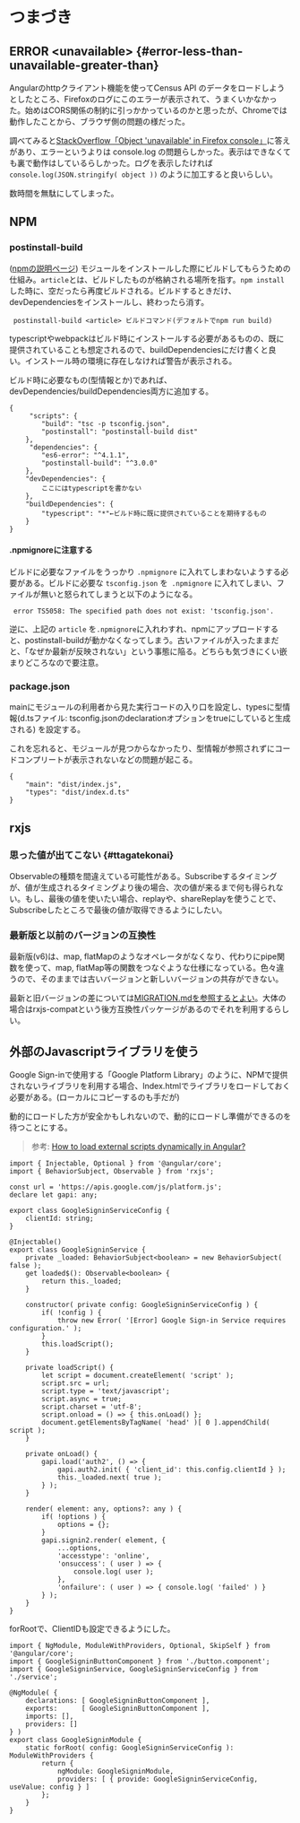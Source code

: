 # つまづき

## ERROR &lt;unavailable&gt; {#error-less-than-unavailable-greater-than}

Angularのhttpクライアント機能を使ってCensus API のデータをロードしようとしたところ、Firefoxのログにこのエラーが表示されて、うまくいかなかった。始めはCORS関係の制約に引っかかっているのかと思ったが、Chromeでは動作したことから、ブラウザ側の問題の様だった。

調べてみると[StackOverflow「Object 'unavailable' in Firefox console」](https://stackoverflow.com/questions/45373290/object-unavailable-in-firefox-console)に答えがあり、エラーというよりは console.log の問題らしかった。表示はできなくても裏で動作はしているらしかった。ログを表示したければ`console.log(JSON.stringify( object ))` のように加工すると良いらしい。

数時間を無駄にしてしまった。

## NPM

### postinstall-build

\([npmの説明ページ](https://www.npmjs.com/package/postinstall-build#what-does-it-do)\) モジュールをインストールした際にビルドしてもらうための仕組み。`article`とは、ビルドしたものが格納される場所を指す。`npm install` した時に、空だったら再度ビルドされる。ビルドするときだけ、devDependenciesをインストールし、終わったら消す。

```text
 postinstall-build <article> ビルドコマンド(デフォルトでnpm run build)
```

typescriptやwebpackはビルド時にインストールする必要があるものの、既に提供されていることも想定されるので、buildDependenciesにだけ書くと良い。インストール時の環境に存在しなければ警告が表示される。

ビルド時に必要なもの\(型情報とか\)であれば、devDependencies/buildDependencies両方に追加する。

```text
{
 	 "scripts": {
 	 	"build": "tsc -p tsconfig.json",
  	  	"postinstall": "postinstall-build dist"
	},
 	 "dependencies": {
  	 	"es6-error": "^4.1.1",
  	 	"postinstall-build": "^3.0.0"
  	},
  	"devDependencies": {
        ここにはtypescriptを書かない
    },
    "buildDependencies": {
		"typescript": "*"←ビルド時に既に提供されていることを期待するもの
    }
}

```

#### .npmignoreに注意する

ビルドに必要なファイルをうっかり `.npmignore` に入れてしまわないようする必要がある。ビルドに必要な `tsconfig.json` を` .npmignore` に入れてしまい、ファイルが無いと怒られてしまうと以下のようになる。

```text
 error TS5058: The specified path does not exist: 'tsconfig.json'.
```

逆に、上記の `article` を`.npmignore`に入れわすれ、npmにアップロードすると、postinstall-buildが動かなくなってしまう。古いファイルが入ったままだと、「なぜか最新が反映されない」という事態に陥る。どちらも気づきにくい嵌まりどころなので要注意。

### package.json

 mainにモジュールの利用者から見た実行コードの入り口を設定し、typesに型情報\(d.tsファイル: tsconfig.jsonのdeclarationオプションをtrueにしていると生成される\) を設定する。

これを忘れると、モジュールが見つからなかったり、型情報が参照されずにコードコンプリートが表示されないなどの問題が起こる。

```text
{
 	"main": "dist/index.js",
    "types": "dist/index.d.ts"
}
```

## rxjs

### 思った値が出てこない {#ttagatekonai}

Observableの種類を間違えている可能性がある。Subscribeするタイミングが、値が生成されるタイミングより後の場合、次の値が来るまで何も得られない。もし、最後の値を使いたい場合、replayや、shareReplayを使うことで、Subscribeしたところで最後の値が取得できるようにしたい。

### 最新版と以前のバージョンの互換性

最新版\(v6\)は、map, flatMapのようなオペレータがなくなり、代わりにpipe関数を使って、map, flatMap等の関数をつなぐような仕様になっている。色々違うので、そのままでは古いバージョンと新しいバージョンの共存ができない。

最新と旧バージョンの差については[MIGRATION.mdを参照するとよい](https://github.com/ReactiveX/rxjs/blob/master/MIGRATION.md)。大体の場合はrxjs-compatという後方互換性パッケージがあるのでそれを利用するらしい。

## 外部のJavascriptライブラリを使う

Google Sign-inで使用する「Google Platform Library」のように、NPMで提供されないライブラリを利用する場合、Index.htmlでライブラリをロードしておく必要がある。\(ローカルにコピーするのも手だが\)

動的にロードした方が安全かもしれないので、動的にロードし準備ができるのを待つことにする。

> 参考: [How to load external scripts dynamically in Angular?](https://stackoverflow.com/questions/34489916/how-to-load-external-scripts-dynamically-in-angular)

```text
import { Injectable, Optional } from '@angular/core';
import { BehaviorSubject, Observable } from 'rxjs';

const url = 'https://apis.google.com/js/platform.js';
declare let gapi: any;

export class GoogleSigninServiceConfig {
    clientId: string;
} 

@Injectable()
export class GoogleSigninService {
    private _loaded: BehaviorSubject<boolean> = new BehaviorSubject( false );
    get loaded$(): Observable<boolean> {
        return this._loaded;
    }

    constructor( private config: GoogleSigninServiceConfig ) {
        if( !config ) {
            throw new Error( '[Error] Google Sign-in Service requires configuration.' );
        }
        this.loadScript();
    }

    private loadScript() {
        let script = document.createElement( 'script' );
        script.src = url;
        script.type = 'text/javascript';
        script.async = true;
        script.charset = 'utf-8';
        script.onload = () => { this.onLoad() };
        document.getElementsByTagName( 'head' )[ 0 ].appendChild( script );
    }
    
    private onLoad() {
        gapi.load('auth2', () => {
            gapi.auth2.init( { 'client_id': this.config.clientId } );
            this._loaded.next( true );
        } );
    }
    
    render( element: any, options?: any ) {
        if( !options ) {
            options = {};
        }
        gapi.signin2.render( element, {
            ...options,
            'accesstype': 'online',
            'onsuccess': ( user ) => { 
                console.log( user );
            },
            'onfailure': ( user ) => { console.log( 'failed' ) }
        } );
    }
}
```

forRootで、ClientIDも設定できるようにした。

```text
import { NgModule, ModuleWithProviders, Optional, SkipSelf } from '@angular/core';
import { GoogleSigninButtonComponent } from './button.component';
import { GoogleSigninService, GoogleSigninServiceConfig } from './service';

@NgModule( {
    declarations: [ GoogleSigninButtonComponent ],
    exports:      [ GoogleSigninButtonComponent ],
    imports: [],
    providers: []
} )
export class GoogleSigninModule {
    static forRoot( config: GoogleSigninServiceConfig ): ModuleWithProviders {
        return {
            ngModule: GoogleSigninModule,
            providers: [ { provide: GoogleSigninServiceConfig, useValue: config } ]
        };
    }
}

```

